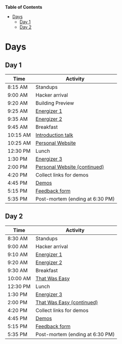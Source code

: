 <!-- markdown-toc start - Don't edit this section. Run M-x markdown-toc-generate-toc again -->
**Table of Contents**

- [Days](#days)
  - [Day 1](#day-1)
  - [Day 2](#day-2)

<!-- markdown-toc end -->

# Days

## Day 1

| Time     | Activity                                                   |
| -------- | ---------------------------------------------------------- |
| 8:15 AM  | Standups                                                   |
| 9:00 AM  | Hacker arrival                                             |
| 9:20 AM  | Building Preview                                           |
| 9:25 AM  | [Energizer 1](ACTIVITIES.md#i-love-my-neighbor-who)        |
| 9:35 AM  | [Energizer 2](ACTIVITIES.md#human-pictionary)              |
| 9:45 AM  | Breakfast                                                  |
| 10:15 AM | [Introduction talk](ACTIVITIES.md#introduction-talk)       |
| 10:25 AM | [Personal Website][personal_website]                       |
| 12:30 PM | Lunch                                                      |
| 1:30 PM  | [Energizer 3](ACTIVITIES.md#evolution-rock-paper-scissors) |
| 2:00 PM  | [Personal Website (continued)][personal_website]           |
| 4:20 PM  | Collect links for demos                                    |
| 4:45 PM  | [Demos](ACTIVITIES.md#demos)                               |
| 5:15 PM  | [Feedback form](ACTIVITIES.md#feedback-forms)              |
| 5:35 PM  | Post-mortem (ending at 6:30 PM)                            |

## Day 2

| Time     | Activity                                          |
| -------- | ------------------------------------------------- |
| 8:30 AM  | Standups                                          |
| 9:00 AM  | Hacker arrival                                    |
| 9:10 AM  | [Energizer 1](ACTIVITIES.md#pictionary)           |
| 9:20 AM  | [Energizer 2](ACTIVITIES.md#two-truths-and-a-lie) |
| 9:30 AM  | Breakfast                                         |
| 10:00 AM | [That Was Easy][that_was_easy]                    |
| 12:30 PM | Lunch                                             |
| 1:30 PM  | [Energizer 3](ACTIVITIES.md#zip-zap-zop)          |
| 2:00 PM  | [That Was Easy (continued)][that_was_easy]        |
| 4:20 PM  | Collect links for demos                           |
| 4:45 PM  | [Demos](ACTIVITIES.md#demos)                      |
| 5:15 PM  | [Feedback form](ACTIVITIES.md#feedback-forms)     |
| 5:35 PM  | Post-mortem (ending at 6:30 PM)                   |

[personal_website]: https://workshops.hackclub.com/personal_website/
[that_was_easy]: https://workshops.hackclub.com/that_was_easy/
